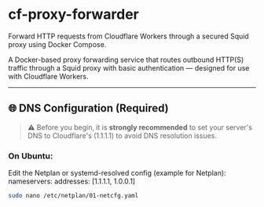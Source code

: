 # cf-proxy-forwarder
Forward HTTP requests from Cloudflare Workers through a secured Squid proxy using Docker Compose.

A Docker-based proxy forwarding service that routes outbound HTTP(S) traffic through a Squid proxy with basic authentication — designed for use with Cloudflare Workers.

---

## 🌐 DNS Configuration (Required)

> ⚠️ Before you begin, it is **strongly recommended** to set your server's DNS to Cloudflare's (1.1.1.1) to avoid DNS resolution issues.

### On Ubuntu:

Edit the Netplan or systemd-resolved config (example for Netplan):
nameservers:
  addresses: [1.1.1.1, 1.0.0.1]
```bash
sudo nano /etc/netplan/01-netcfg.yaml

